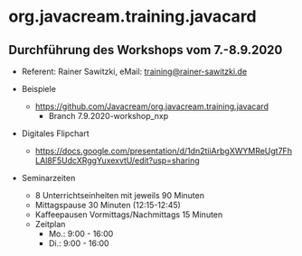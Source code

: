 # org.javacream.training.javacard

## Durchführung des Workshops vom 7.-8.9.2020

* Referent: Rainer Sawitzki, eMail: training@rainer-sawitzki.de

* Beispiele
  * https://github.com/Javacream/org.javacream.training.javacard
    *  Branch 7.9.2020-workshop_nxp
* Digitales Flipchart
  * https://docs.google.com/presentation/d/1dn2tiiArbgXWYMReUgt7FhLAl8F5UdcXRggYuxexvtU/edit?usp=sharing  
* Seminarzeiten
  * 8 Unterrichtseinheiten mit jeweils 90 Minuten
  * Mittagspause 30 Minuten (12:15-12:45)
  * Kaffeepausen Vormittags/Nachmittags 15 Minuten
  * Zeitplan 
    * Mo.:         9:00 - 16:00
    * Di.:         9:00 - 16:00





